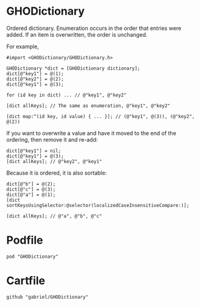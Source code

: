 GHODictionary
===========

Ordered dictionary. Enumeration occurs in the order that entries were added. If an item is overwritten, the order is unchanged.

For example,

```objc
#import <GHODictionary/GHODictionary.h>

GHODictionary *dict = [GHODictionary dictionary];
dict[@"key1"] = @(1);
dict[@"key2"] = @(2);
dict[@"key1"] = @(3);

for (id key in dict) ... // @"key1", @"key2" 

[dict allKeys]; // The same as enumeration, @"key1", @"key2"

[dict map:^(id key, id value) { ... }]; // (@"key1", @(3)), (@"key2", @(2))
```

If you want to overwrite a value and have it moved to the end of the ordering, then remove it and re-add:

```objc
dict[@"key1"] = nil;
dict[@"key1"] = @(3);
[dict allKeys]; // @"key2", @"key1"
```

Because it is ordered, it is also sortable:

```objc
dict[@"b"] = @(2);
dict[@"c"] = @(3);
dict[@"a"] = @(1);
[dict sortKeysUsingSelector:@selector(localizedCaseInsensitiveCompare:)];

[dict allKeys]; // @"a", @"b", @"c"
```


# Podfile

```
pod "GHODictionary"
```

# Cartfile

```
github "gabriel/GHODictionary"
```
